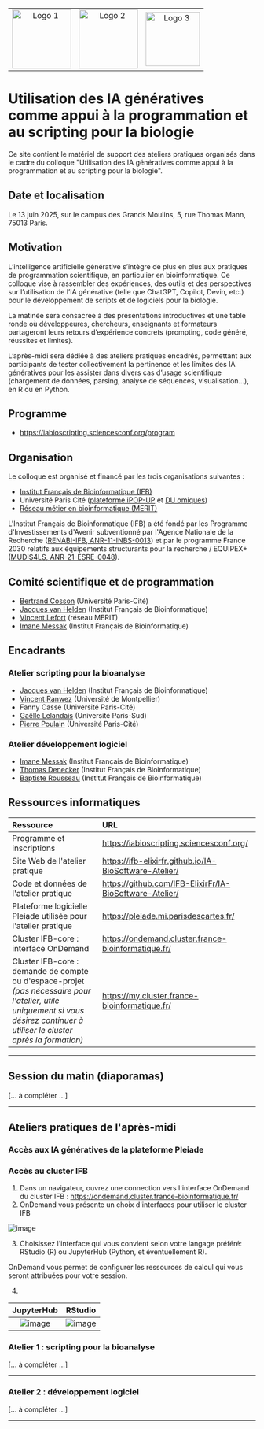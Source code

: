<table border="0" cellpadding="20" style="width: 100%;" align="center">
  <tr>
    <td align="center">
      <img src="https://github.com/user-attachments/assets/b7f41987-73a4-43e3-9b9b-aff05e7038ce" alt="Logo 1" height="120">
    </td>
    <td align="center">
      <img src="https://github.com/user-attachments/assets/77da3f5b-3ccd-4498-a454-a58cbd3fdc16" alt="Logo 2" height="120">
    </td>
    <td align="center">
      <img src="https://github.com/user-attachments/assets/30902549-ff37-4340-9e6a-baf6a0c6801c" alt="Logo 3" height="110">
    </td>
  </tr>
</table>

# Utilisation des IA génératives comme appui à la programmation et au scripting pour la biologie




Ce site contient le matériel de support des ateliers pratiques organisés dans le cadre du colloque "Utilisation des IA génératives comme appui à la programmation et au scripting pour la biologie". 

## Date et localisation

Le 13 juin 2025, sur le campus des Grands Moulins, 5, rue Thomas Mann, 75013 Paris.

## Motivation

L’intelligence artificielle générative s’intègre de plus en plus aux pratiques de programmation scientifique, en particulier en bioinformatique. Ce colloque vise à rassembler des expériences, des outils et des perspectives sur l’utilisation de l’IA générative (telle que ChatGPT, Copilot, Devin, etc.) pour le développement de scripts et de logiciels pour la biologie.

La matinée sera consacrée à des présentations introductives et une table ronde où développeures, chercheurs, enseignants et  formateurs partageront leurs retours d’expérience concrets (prompting, code généré, réussites et limites).

L’après-midi sera dédiée à des ateliers pratiques encadrés, permettant aux participants de tester collectivement la pertinence et les limites des IA génératives pour les assister dans divers cas d’usage scientifique (chargement de données, parsing, analyse de séquences, visualisation…), en R ou en Python.

## Programme

- <https://iabioscripting.sciencesconf.org/program>

## Organisation

Le colloque est organisé et financé par les trois organisations suivantes : 

- [Institut Français de Bioinformatique (IFB)](https://www.france-bioinformatique.fr/)
- Université Paris Cité ([plateforme iPOP-UP](https://ipop.u-paris.fr/) et [DU omiques](https://ipop.u-paris.fr/duomiques/))
- [Réseau métier en bioinformatique (MERIT)](https://merit.cnrs.fr/)

L'Institut Français de Bioinformatique (IFB) a été fondé par les Programme d'Investissements d'Avenir subventionné par l'Agence Nationale de la Recherche ([RENABI-IFB, ANR-11-INBS-0013](https://anr.fr/ProjetIA-11-INBS-0013)) et par le programme France 2030 relatifs aux équipements structurants pour la recherche / EQUIPEX+ ([MUDIS4LS, ANR-21-ESRE-0048](https://anr.fr/ProjetIA-21-ESRE-0048)).

## Comité scientifique et de programmation

- [Bertrand Cosson](https://orcid.org/0000-0003-3401-7137) (Université Paris-Cité)
- [Jacques van Helden](https://orcid.org/0000-0002-8799-8584) (Institut Français de Bioinformatique)
- [Vincent Lefort](https://orcid.org/0000-0003-2864-4783) (réseau MERIT)
- [Imane Messak](https://orcid.org/0000-0002-1654-6652) (Institut Français de Bioinformatique)

## Encadrants

### Atelier scripting pour la bioanalyse

- [Jacques van Helden](https://orcid.org/0000-0002-8799-8584) (Institut Français de Bioinformatique)
- [Vincent Ranwez](https://orcid.org/0000-0002-9308-7541) (Université de Montpellier)
- Fanny Casse (Université Paris-Cité)
- [Gaëlle Lelandais](https://orcid.org/0000-0002-2842-6172) (Université Paris-Sud)
- [Pierre Poulain](https://orcid.org/0000-0003-4177-3619) (Université Paris-Cité)

### Atelier développement logiciel

- [Imane Messak](https://orcid.org/0000-0002-1654-6652) (Institut Français de Bioinformatique)
- [Thomas Denecker](https://orcid.org/0000-0003-1421-7641) (Institut Français de Bioinformatique)
- [Baptiste Rousseau](https://orcid.org/0009-0002-1723-2732) (Institut Français de Bioinformatique)

## Ressources informatiques

| Ressource | URL |
|:------------|:---------------------------------------|
| Programme et inscriptions  | <https://iabioscripting.sciencesconf.org/> |
| Site Web de l'atelier pratique | <https://ifb-elixirfr.github.io/IA-BioSoftware-Atelier/>
| Code et données de l'atelier pratique | <https://github.com/IFB-ElixirFr/IA-BioSoftware-Atelier/> |
| Plateforme logicielle Pleiade utilisée pour l'atelier pratique | <https://pleiade.mi.parisdescartes.fr/> |
| Cluster IFB-core : interface OnDemand | <https://ondemand.cluster.france-bioinformatique.fr/> |
| Cluster IFB-core : demande de compte ou  d'espace-projet *(pas nécessaire pour l'atelier, utile uniquement si vous désirez continuer à  utiliser le cluster après la formation)*  | <https://my.cluster.france-bioinformatique.fr/> |


----

## Session du matin (diaporamas)

[... à compléter ...]

----

## Ateliers pratiques de l'après-midi

### Accès aux IA génératives de la plateforme Pleiade

### Accès au cluster IFB

1. Dans un navigateur, ouvrez une connection vers l'interface OnDemand du cluster IFB : <https://ondemand.cluster.france-bioinformatique.fr/>
2. OnDemand vous présente un choix d'interfaces pour utiliser le cluster IFB

![image](https://github.com/user-attachments/assets/d8f8816b-7349-4f68-8e95-0d2b7938bc3d)

3. Choisissez l'interface qui vous convient selon votre langage préféré: RStudio (R) ou JupyterHub (Python, et éventuellement R).

OnDemand vous permet de configurer les ressources de calcul qui vous seront attribuées pour votre session. 

4. 

| JupyterHub | RStudio | 
|:------------------------:|:------------------------:|
| ![image](https://github.com/user-attachments/assets/872295d8-044b-41d6-b6fd-dc2f1a152ea9) | ![image](https://github.com/user-attachments/assets/8ed5e6b4-261a-468c-8912-366c3bc7d968) |


### Atelier 1 : scripting pour la bioanalyse

[... à compléter ...]

----

### Atelier 2 : développement logiciel

[... à compléter ...]

----
